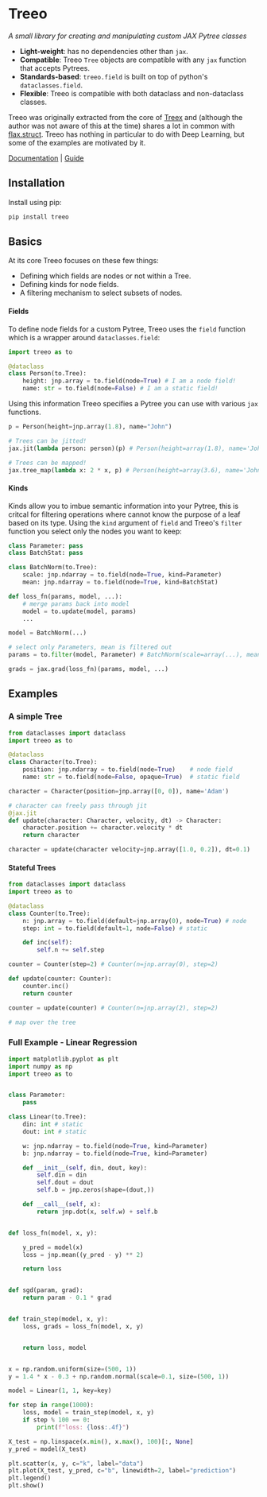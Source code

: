 # Treeo

_A small library for creating and manipulating custom JAX Pytree classes_

* **Light-weight**: has no dependencies other than `jax`.
* **Compatible**: Treeo `Tree` objects are compatible with any `jax` function that accepts Pytrees.
* **Standards-based**: `treeo.field` is built on top of python's `dataclasses.field`.
* **Flexible**: Treeo is compatible with both dataclass and non-dataclass classes.

Treeo was originally extracted from the core of [Treex](https://github.com/cgarciae/treex) and (although the author was not aware of this at the time) shares a lot in common with [flax.struct](https://flax.readthedocs.io/en/latest/flax.struct.html#module-flax.struct). Treeo has nothing in particular to do with Deep Learning, but some of the examples are motivated by it.

[Documentation](https://cgarciae.github.io/treeo) | [Guide](#guide)

## Installation
Install using pip:
```bash
pip install treeo
```

## Basics
At its core Treeo focuses on these few things:
* Defining which fields are nodes or not within a Tree.
* Defining kinds for node fields.
* A filtering mechanism to select subsets of nodes.

#### Fields
To define node fields for a custom Pytree, Treeo uses the `field` function which is a wrapper around `dataclasses.field`:

```python
import treeo as to

@dataclass
class Person(to.Tree):
    height: jnp.array = to.field(node=True) # I am a node field!
    name: str = to.field(node=False) # I am a static field!
```

Using this information Treeo specifies a Pytree you can use with various `jax` functions.

```python
p = Person(height=jnp.array(1.8), name="John")

# Trees can be jitted!
jax.jit(lambda person: person)(p) # Person(height=array(1.8), name='John')

# Trees can be mapped!
jax.tree_map(lambda x: 2 * x, p) # Person(height=array(3.6), name='John')
```
#### Kinds
Kinds allow you to imbue semantic information into your Pytree, this is critcal for filtering operations where cannot know the purpose of a leaf based on its type. Using the `kind` argument of `field` and Treeo's `filter` function you select only the nodes you want to keep:

```python hl_lines="10"
class Parameter: pass
class BatchStat: pass

class BatchNorm(to.Tree):
    scale: jnp.ndarray = to.field(node=True, kind=Parameter)
    mean: jnp.ndarray = to.field(node=True, kind=BatchStat)

def loss_fn(params, model, ...):
    # merge params back into model
    model = to.update(model, params)
    ...

model = BatchNorm(...)

# select only Parameters, mean is filtered out
params = to.filter(model, Parameter) # BatchNorm(scale=array(...), mean=Nothing)

grads = jax.grad(loss_fn)(params, model, ...)
```

## Examples

### A simple Tree
```python
from dataclasses import dataclass
import treeo as to

@dataclass
class Character(to.Tree):
    position: jnp.ndarray = to.field(node=True)    # node field
    name: str = to.field(node=False, opaque=True)  # static field

character = Character(position=jnp.array([0, 0]), name='Adam')

# character can freely pass through jit
@jax.jit
def update(character: Character, velocity, dt) -> Character:
    character.position += character.velocity * dt
    return character

character = update(character velocity=jnp.array([1.0, 0.2]), dt=0.1)
```
#### Stateful Trees
```python
from dataclasses import dataclass
import treeo as to

@dataclass
class Counter(to.Tree):
    n: jnp.array = to.field(default=jnp.array(0), node=True) # node
    step: int = to.field(default=1, node=False) # static

    def inc(self):
        self.n += self.step

counter = Counter(step=2) # Counter(n=jnp.array(0), step=2)

def update(counter: Counter):
    counter.inc()
    return counter

counter = update(counter) # Counter(n=jnp.array(2), step=2)

# map over the tree
```

### Full Example - Linear Regression

```python
import matplotlib.pyplot as plt
import numpy as np
import treeo as to


class Parameter:
    pass

class Linear(to.Tree):
    din: int # static
    dout: int # static

    w: jnp.ndarray = to.field(node=True, kind=Parameter)
    b: jnp.ndarray = to.field(node=True, kind=Parameter)

    def __init__(self, din, dout, key):
        self.din = din
        self.dout = dout
        self.b = jnp.zeros(shape=(dout,))

    def __call__(self, x):
        return jnp.dot(x, self.w) + self.b


def loss_fn(model, x, y):

    y_pred = model(x)
    loss = jnp.mean((y_pred - y) ** 2)

    return loss


def sgd(param, grad):
    return param - 0.1 * grad


def train_step(model, x, y):
    loss, grads = loss_fn(model, x, y)


    return loss, model


x = np.random.uniform(size=(500, 1))
y = 1.4 * x - 0.3 + np.random.normal(scale=0.1, size=(500, 1))

model = Linear(1, 1, key=key)

for step in range(1000):
    loss, model = train_step(model, x, y)
    if step % 100 == 0:
        print(f"loss: {loss:.4f}")

X_test = np.linspace(x.min(), x.max(), 100)[:, None]
y_pred = model(X_test)

plt.scatter(x, y, c="k", label="data")
plt.plot(X_test, y_pred, c="b", linewidth=2, label="prediction")
plt.legend()
plt.show()
```
